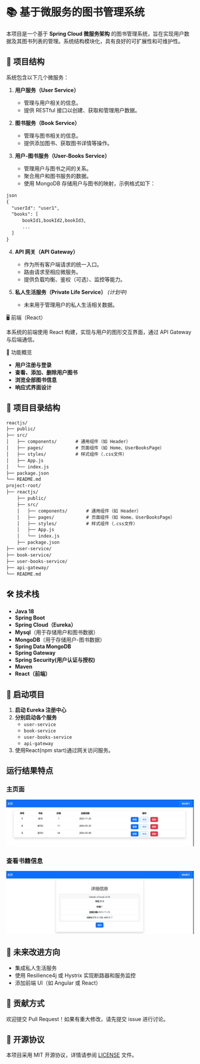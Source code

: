 # 📚 基于微服务的图书管理系统

本项目是一个基于 **Spring Cloud 微服务架构** 的图书管理系统，旨在实现用户数据及其图书列表的管理。系统结构模块化，具有良好的可扩展性和可维护性。

## 🚀 项目结构

系统包含以下几个微服务：

1. **用户服务（User Service）**
   - 管理与用户相关的信息。
   - 提供 RESTful 接口以创建、获取和管理用户数据。

2. **图书服务（Book Service）**
   - 管理与图书相关的信息。
   - 提供添加图书、获取图书详情等操作。

3. **用户-图书服务（User-Books Service）**
   - 管理用户与图书之间的关系。
   - 聚合用户和图书服务的数据。
   - 使用 MongoDB 存储用户与图书的映射，示例格式如下：

```txt
json
{
  "userId": "user1",
  "books": [
      bookId1,bookId2,bookId3,
      ... 
  ]
}
```

4. **API 网关（API Gateway）**
   - 作为所有客户端请求的统一入口。
   - 路由请求至相应微服务。
   - 提供负载均衡、鉴权（可选）、监控等能力。

5. **私人生活服务（Private Life Service）** *(计划中)*
   - 未来用于管理用户的私人生活相关数据。

🖥️ 前端（React）


本系统的前端使用 React 构建，实现与用户的图形交互界面，通过 API Gateway 与后端通信。

🔧 功能概览
- **用户注册与登录**
- **查看、添加、删除用户图书**
- **浏览全部图书信息**
- **响应式界面设计**


## 📂 项目目录结构
```txt
reactjs/
├── public/
├── src/
│   ├── components/       # 通用组件（如 Header）
│   ├── pages/            # 页面组件（如 Home、UserBooksPage）
│   ├── styles/           # 样式组件（.css文件）
│   ├── App.js
│   └── index.js
├── package.json
└── README.md
project-root/
├── reactjs/
    ├── public/
    ├── src/
    │   ├── components/       # 通用组件（如 Header）
    │   ├── pages/            # 页面组件（如 Home、UserBooksPage）
    │   ├── styles/           # 样式组件（.css文件）
    │   ├── App.js
    │   └── index.js
    ├── package.json
├── user-service/
├── book-service/
├── user-books-service/
├── api-gateway/
└── README.md
```
## 🛠️ 技术栈

- **Java 18**
- **Spring Boot**
- **Spring Cloud（Eureka）**
- **Mysql**（用于存储用户和图书数据）
- **MongoDB**（用于存储用户-图书数据）
- **Spring Data MongoDB**
- **Spring Gateway**
- **Spring Security(用户认证与授权)**
- **Maven**
- **React（前端）**

## 🧪 启动项目

1. **启动 Eureka 注册中心**
2. **分别启动各个服务**
   - `user-service`
   - `book-service`
   - `user-books-service`
   - `api-gateway`
3. 使用React(npm start)通过网关访问服务。

## 运行结果特点

### 主页面

![](/image/image.png)

### 查看书籍信息

![](/image/image2.png)

## 📌 未来改进方向

- 集成私人生活服务
- 使用 Resilience4j 或 Hystrix 实现断路器和服务监控
- 添加前端 UI（如 Angular 或 React）

## 🤝 贡献方式

欢迎提交 Pull Request！如果有重大修改，请先提交 issue 进行讨论。

## 📝 开源协议

本项目采用 MIT 开源协议，详情请参阅 [LICENSE](LICENSE) 文件。


